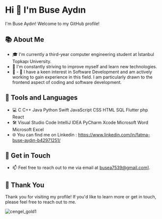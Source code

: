 # Hi 👋 I'm Buse Aydın

I'm Buse Aydın! Welcome to my GitHub profile!

## 📚 About Me

- 🎓 I'm currently a third-year computer engineering student at İstanbul Topkapı University.
- 🌱 I'm constantly striving to improve myself and learn new technologies.
- 💼 - 💼 I have a keen interest in Software Development and am actively working to gain experience in this field. I am particularly drawn to the frontend aspect of coding and software development.

## 🚀 Tools and Languages

- 💻 C C++ Java Python Swift JavaScript CSS HTML SQL Flutter php React
- 🛠️ Visual Studio Code IntelliJ IDEA PyCharm Xcode Microsoft Word Microsoft Excel
- 🌐 You can find me on Linkedin : https://www.linkedin.com/in/fatma-buse-aydın-b42971251/

## 🤝 Get in Touch

- 📫 Feel free to reach out to me via email at busea7539@gmail.com].

## 🌟 Thank You

Thank you for visiting my profile! If you'd like to learn more or get in touch, please feel free to reach out to me.


![cengel_gold1](https://github.com/Busemisa/Busemisa/assets/144456834/3a774673-2ed2-4e9b-83c0-675479e43dde)

